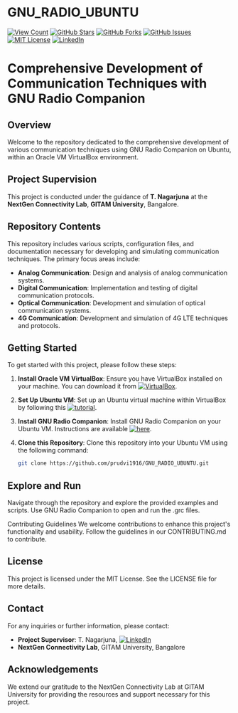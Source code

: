 # GNU_RADIO_UBUNTU
[![View Count](https://views.whatilearened.today/views/github/prudvi1916/GNU_RADIO_UBUNTU.svg)](https://github.com/prudvi1916/GNU_RADIO_UBUNTU)
[![GitHub Stars](https://img.shields.io/github/stars/prudvi1916/GNU_RADIO_UBUNTU.svg)](https://github.com/prudvi1916/GNU_RADIO_UBUNTU/stargazers)
[![GitHub Forks](https://img.shields.io/github/forks/prudvi1916/GNU_RADIO_UBUNTU.svg)](https://github.com/prudvi1916/GNU_RADIO_UBUNTU/network/members)
[![GitHub Issues](https://img.shields.io/github/issues/prudvi1916/GNU_RADIO_UBUNTU.svg)](https://github.com/prudvi1916/GNU_RADIO_UBUNTU/issues)
[![MIT License](https://img.shields.io/badge/License-MIT-green.svg)](LICENSE)
[![LinkedIn](https://img.shields.io/badge/LinkedIn-Connect-blue.svg)](https://www.linkedin.com/in/prudvi-reddy-poli-3b2430237/)

# Comprehensive Development of Communication Techniques with GNU Radio Companion

## Overview

Welcome to the repository dedicated to the comprehensive development of various communication techniques using GNU Radio Companion on Ubuntu, within an Oracle VM VirtualBox environment.

## Project Supervision

This project is conducted under the guidance of **T. Nagarjuna** at the **NextGen Connectivity Lab**, **GITAM University**, Bangalore.

## Repository Contents

This repository includes various scripts, configuration files, and documentation necessary for developing and simulating communication techniques. The primary focus areas include:

- **Analog Communication**: Design and analysis of analog communication systems.
- **Digital Communication**: Implementation and testing of digital communication protocols.
- **Optical Communication**: Development and simulation of optical communication systems.
- **4G Communication**: Development and simulation of 4G LTE techniques and protocols.

## Getting Started

To get started with this project, please follow these steps:

1. **Install Oracle VM VirtualBox**: Ensure you have VirtualBox installed on your machine. You can download it from [![VirtualBox](https://img.shields.io/badge/Download-VirtualBox-blue.svg)](https://www.virtualbox.org/).

2. **Set Up Ubuntu VM**: Set up an Ubuntu virtual machine within VirtualBox by following this [![tutorial](https://img.shields.io/badge/YouTube-Set%20Up%20Ubuntu%20VM-red.svg)](https://youtu.be/cc_AYJSGgzs?si=-du2QKUo1cvKPxOD).

3. **Install GNU Radio Companion**: Install GNU Radio Companion on your Ubuntu VM. Instructions are available [![here](https://img.shields.io/badge/Instructions-Install%20GNU%20Radio%20Companion-orange.svg)](https://wiki.gnuradio.org/index.php/InstallingGR).

4. **Clone this Repository**: Clone this repository into your Ubuntu VM using the following command:
   ```bash
   git clone https://github.com/prudvi1916/GNU_RADIO_UBUNTU.git
## Explore and Run
Navigate through the repository and explore the provided examples and scripts. Use GNU Radio Companion to open and run the .grc files.

Contributing Guidelines
We welcome contributions to enhance this project's functionality and usability. Follow the guidelines in our CONTRIBUTING.md to contribute.


## License
This project is licensed under the MIT License. See the LICENSE file for more details.

## Contact
For any inquiries or further information, please contact:

- **Project Supervisor**: T. Nagarjuna, [![LinkedIn](https://img.shields.io/badge/LinkedIn-Connect-blue.svg)](https://www.linkedin.com/in/dr-nagarjuna-telagam-8104b0188/)
- **NextGen Connectivity Lab**, GITAM University, Bangalore

## Acknowledgements
We extend our gratitude to the NextGen Connectivity Lab at GITAM University for providing the resources and support necessary for this project.





